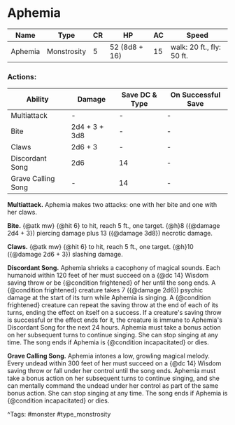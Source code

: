 # Aphemia

| Name | Type | CR | HP | AC | Speed |
|------|------|----|----|----|-------|
| Aphemia | Monstrosity | 5 | 52 (8d8 + 16) | 15 | walk: 20 ft., fly: 50 ft. |

### Actions:

| Ability | Damage | Save DC & Type | On Successful Save |
|---------|--------|----------------|--------------------|
| Multiattack | - | - | - |
| Bite | 2d4 + 3 + 3d8 | - | - |
| Claws | 2d6 + 3 | - | - |
| Discordant Song | 2d6 | 14 | - |
| Grave Calling Song | - | 14 | - |


**Multiattack.** Aphemia makes two attacks: one with her bite and one with her claws.

**Bite.** {@atk mw} {@hit 6} to hit, reach 5 ft., one target. {@h}8 ({@damage 2d4 + 3}) piercing damage plus 13 ({@damage 3d8}) necrotic damage.

**Claws.** {@atk mw} {@hit 6} to hit, reach 5 ft., one target. {@h}10 ({@damage 2d6 + 3}) slashing damage.

**Discordant Song.** Aphemia shrieks a cacophony of magical sounds. Each humanoid within 120 feet of her must succeed on a {@dc 14} Wisdom saving throw or be {@condition frightened} of her until the song ends. A {@condition frightened} creature takes 7 ({@damage 2d6}) psychic damage at the start of its turn while Aphemia is singing. A {@condition frightened} creature can repeat the saving throw at the end of each of its turns, ending the effect on itself on a success. If a creature's saving throw is successful or the effect ends for it, the creature is immune to Aphemia's Discordant Song for the next 24 hours. Aphemia must take a bonus action on her subsequent turns to continue singing. She can stop singing at any time. The song ends if Aphemia is {@condition incapacitated} or dies.

**Grave Calling Song.** Aphemia intones a low, growling magical melody. Every undead within 300 feet of her must succeed on a {@dc 14} Wisdom saving throw or fall under her control until the song ends. Aphemia must take a bonus action on her subsequent turns to continue singing, and she can mentally command the undead under her control as part of the same bonus action. She can stop singing at any time. The song ends if Aphemia is {@condition incapacitated} or dies.

^Tags: #monster #type_monstrosity